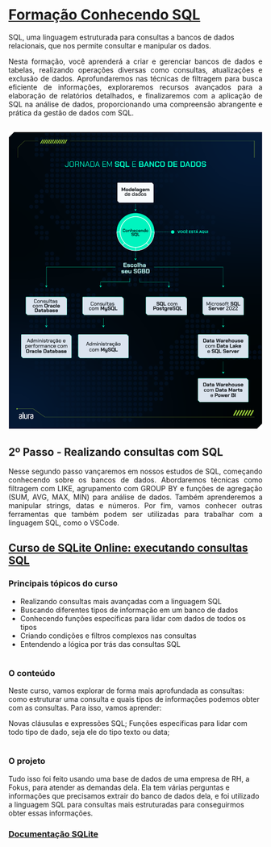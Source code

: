# [Formação Conhecendo SQL](https://cursos.alura.com.br/formacao-conhecendo-sql)

 SQL, uma linguagem estruturada para consultas a bancos de dados relacionais, que nos permite consultar e manipular os dados.

<div style="text-align: justify;">
    Nesta formação, você aprenderá a criar e gerenciar bancos de dados e tabelas, realizando operações diversas como consultas, atualizações e exclusão de dados. Aprofundaremos nas técnicas de filtragem para busca eficiente de informações, exploraremos recursos avançados para a elaboração de relatórios detalhados, e finalizaremos com a aplicação de SQL na análise de dados, proporcionando uma compreensão abrangente e prática da gestão de dados com SQL.
</div>

##

![Jornada em SQL](Jornada_em_SQL.png)

## 2º Passo - Realizando consultas com SQL

<div style="text-align: justify;">
Nesse segundo passo vançaremos em nossos estudos de SQL, começando conhecendo sobre os bancos de dados. Abordaremos técnicas como filtragem com LIKE, agrupamento com GROUP BY e funções de agregação (SUM, AVG, MAX, MIN) para análise de dados. Também aprenderemos a manipular strings, datas e números. Por fim, vamos conhecer outras ferramentas que também podem ser utilizadas para trabalhar com a linguagem SQL, como o VSCode.
</div>

## [Curso de SQLite Online: executando consultas SQL](https://cursos.alura.com.br/course/sqlite-online-executando-consultas-sql)

### **Principais tópicos do curso**

- Realizando consultas mais avançadas com a linguagem SQL
- Buscando diferentes tipos de informação em um banco de dados
- Conhecendo funções específicas para lidar com dados de todos os tipos
- Criando condições e filtros complexos nas consultas
- Entendendo a lógica por trás das consultas SQL

#
### **O conteúdo**

Neste curso, vamos explorar de forma mais aprofundada as consultas: como estruturar uma consulta e quais tipos de informações podemos obter com as consultas. Para isso, vamos aprender:

Novas cláusulas e expressões SQL;
Funções específicas para lidar com todo tipo de dado, seja ele do tipo texto ou data;
#
### **O projeto**

Tudo isso foi feito usando uma base de dados de uma empresa de RH, a Fokus, para atender as demandas dela. Ela tem várias perguntas e informações que precisamos extrair do banco de dados dela, e foi utilizado a linguagem SQL para consultas mais estruturadas para conseguirmos obter essas informações.

### **[Documentação SQLite](https://www.sqlite.org/docs.html)**
